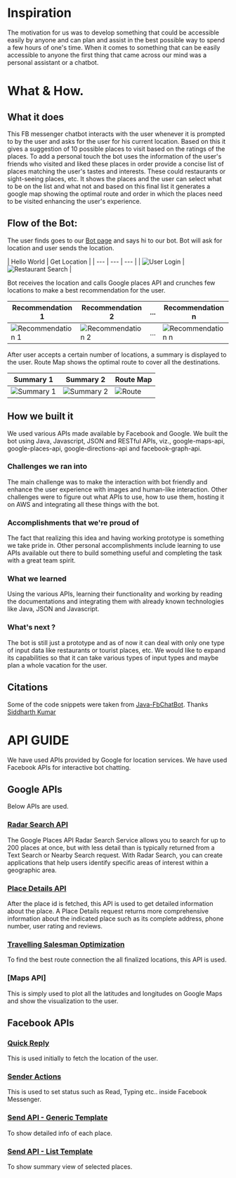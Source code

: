 # Inspiration

The motivation for us was to develop something that could be accessible easily by anyone and can plan and assist in the best possible way to spend a few hours of one's time. When it comes to something that can be easily accessible to anyone the first thing that came across our mind was a personal assistant or a chatbot.

# What & How.

## What it does
This FB messenger chatbot interacts with the user whenever it is prompted to by the user and asks for the user for his current location. Based on this it gives a suggestion of 10 possible places to visit based on the ratings of the places. To add a personal touch the bot uses the information of the user's friends who visited and liked these places in order provide a concise list of places matching the user's tastes and interests. These could restaurants or sight-seeing places, etc. It shows the places and the user can select what to be on the list and what not and based on this final list it generates a google map showing the optimal route and order in which the places need to be visited enhancing the user's experience.

## Flow of the Bot:

The user finds goes to our [Bot page](https://www.facebook.com/gatorknuckle/) and says hi to our bot. Bot will ask for location and user sends the location.

| Hello World | Get Location |
| --- | --- | --- |
| ![User Login](/screenshots/howdy.jpg)  | ![Restaurant Search](/screenshots/location.jpg) |

Bot receives the location and calls Google places API and crunches few locations to make a best recommendation for the user. 

| Recommendation 1 | Recommendation 2 | ... | Recommendation n |
| --- | --- | --- |--- |
| ![Recommendation 1](/screenshots/reco1.jpg)  | ![Recommendation 2](/screenshots/reco2.jpg) | ... |  ![Recommendation n](/screenshots/recon.jpg) |

After user accepts a certain number of locations, a summary is displayed to the user. Route Map shows the optimal route to cover all the destinations.

| Summary 1 | Summary 2 | Route Map
| --- | --- | --- |
| ![Summary 1](/screenshots/summ1.jpg)  | ![Summary 2](/screenshots/summ2.jpg) | ![Route](/screenshots/map.jpg) | 


## How we built it
We used various APIs made available by Facebook and Google. We built the bot using Java, Javascript, JSON and RESTful APIs, viz., google-maps-api, google-places-api, google-directions-api and facebook-graph-api.

### Challenges we ran into
The main challenge was to make the interaction with bot friendly and enhance the user experience with images and human-like interaction. Other challenges were to figure out what APIs to use, how to use them, hosting it on AWS and integrating all these things with the bot.

### Accomplishments that we're proud of
The fact that realizing this idea and having working prototype is something we take pride in. Other personal accomplishments include learning to use APIs available out there to build something useful and completing the task with a great team spirit.

### What we learned
Using the various APIs, learning their functionality and working by reading the documentations and integrating them with already known technologies like Java, JSON and Javascript.

### What's next ?
The bot is still just a prototype and as of now it can deal with only one type of input data like restaurants or tourist places, etc. We would like to expand its capabilities so that it can take various types of input types and maybe plan a whole vacation for the user.

## Citations

Some of the code snippets were taken from [Java-FbChatBot](https://github.com/thekosmix/Java-FbChatBot). Thanks [Siddharth Kumar](https://github.com/thekosmix)

# API GUIDE

We have used APIs provided by Google for location services. We have used Facebook APIs for interactive bot chatting.

## Google APIs

Below APIs are used.

### [Radar Search API](https://developers.google.com/places/web-service/search#RadarSearchRequests)

The Google Places API Radar Search Service allows you to search for up to 200 places at once, but with less detail than is typically returned from a Text Search or Nearby Search request. With Radar Search, you can create applications that help users identify specific areas of interest within a geographic area.

### [Place Details API](https://developers.google.com/places/web-service/details)

After the place id is fetched, this API is used to get detailed information about the place. A Place Details request returns more comprehensive information about the indicated place such as its complete address, phone number, user rating and reviews.

### [Travelling Salesman Optimization](https://developers.google.com/optimization/routing/tsp)

To find the best route connection the all finalized locations, this API is used. 

### [Maps API]

This is simply used to plot all the latitudes and longitudes on Google Maps and show the visualization to the user.

## Facebook APIs

### [Quick Reply](https://developers.facebook.com/docs/messenger-platform/send-api-reference/quick-replies)

This is used initially to fetch the location of the user.

### [Sender Actions](https://developers.facebook.com/docs/messenger-platform/send-api-reference/sender-actions)

This is used to set status such as Read, Typing etc.. inside Facebook Messenger.

### [Send API - Generic Template](https://developers.facebook.com/docs/messenger-platform/send-api-reference/generic-template)

To show detailed info of each place.

### [Send API - List Template](https://developers.facebook.com/docs/messenger-platform/send-api-reference/list-template)

To show summary view of selected places.
